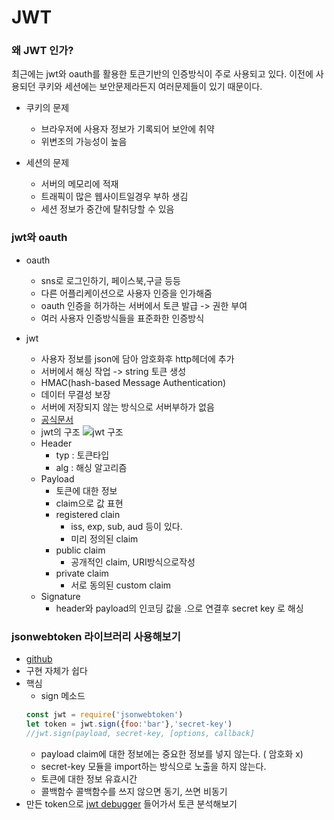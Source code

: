 # JWT
### 왜 JWT 인가?
최근에는 jwt와 oauth를 활용한 토큰기반의 인증방식이 주로 사용되고 있다.
이전에 사용되던 쿠키와 세션에는 보안문제라든지 여러문제들이 있기 때문이다.
- 쿠키의 문제
    - 브라우저에 사용자 정보가 기록되어 보안에 취약
    - 위변조의 가능성이 높음

- 세션의 문제
    - 서버의 메모리에 적재
    - 트래픽이 많은 웹사이트일경우 부하 생김
    - 세션 정보가 중간에 탈취당할 수 있음

### jwt와 oauth
- oauth
    - sns로 로그인하기, 페이스북,구글 등등
    - 다른 어플리케이션으로 사용자 인증을 인가해줌
    - oauth 인증을 허가하는 서버에서 토큰 발급 -> 권한 부여
    - 여러 사용자 인증방식들을 표준화한 인증방식

- jwt
    - 사용자 정보를 json에 담아 암호화후 http헤더에 추가
    - 서버에서 해싱 작업 -> string 토큰 생성
	- HMAC(hash-based Message Authentication)
	- 데이터 무결성 보장
    - 서버에 저장되지 않는 방식으로 서버부하가 없음
    - [공식문서](https://jwt.io/introduction/)
    - jwt의 구조
	![jwt 구조](https://cdn.auth0.com/blog/legacy-app-auth/legacy-app-auth-5.png)
	- Header
	    - typ : 토큰타입
	    - alg : 해싱 알고리즘
	- Payload
	    - 토큰에 대한 정보
	    - claim으로 값 표현
		- registered clain
		    - iss, exp, sub, aud 등이 있다.
		    - 미리 정의된 claim
		- public claim
		    - 공개적인 claim, URI방식으로작성
		- private claim
		    - 서로 동의된 custom claim
	- Signature
	    -  header와 payload의 인코딩 값을 .으로 연결후 secret key 로 해싱	    


### jsonwebtoken 라이브러리 사용해보기
- [github](https://github.com/auth0/node-jsonwebtoken)
- 구현 자체가 쉽다
- 핵심
    - sign 메소드
    ```javascript
    const jwt = require('jsonwebtoken')
    let token = jwt.sign({foo:'bar'},'secret-key')
    //jwt.sign(payload, secret-key, [options, callback]
    ```
    - payload
    claim에 대한 정보에는 중요한 정보를 넣지 않는다. ( 암호화 x)
    - secret-key
    모듈을 import하는 방식으로 노출을 하지 않는다.
    - 토큰에 대한 정보
    유효시간
    - 콜백함수
    콜백함수를 쓰지 않으면 동기, 쓰면 비동기
- 만든 token으로 [jwt debugger](http://jwt.io/) 들어가서 토큰 분석해보기

